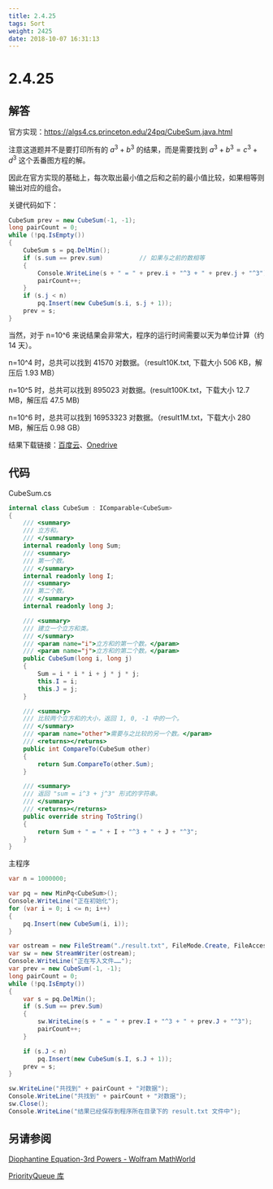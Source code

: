 ```yaml
---
title: 2.4.25
tags: Sort
weight: 2425
date: 2018-10-07 16:31:13
---
```


# 2.4.25


## 解答

官方实现：https://algs4.cs.princeton.edu/24pq/CubeSum.java.html

注意这道题并不是要打印所有的 $a^3+b^3$ 的结果，而是需要找到 $a^3+b^3=c^3+d^3$ 这个丢番图方程的解。

因此在官方实现的基础上，每次取出最小值之后和之前的最小值比较，如果相等则输出对应的组合。

关键代码如下：

```csharp
CubeSum prev = new CubeSum(-1, -1);
long pairCount = 0;
while (!pq.IsEmpty())
{
    CubeSum s = pq.DelMin();
    if (s.sum == prev.sum)			// 如果与之前的数相等
    {
        Console.WriteLine(s + " = " + prev.i + "^3 + " + prev.j + "^3");
        pairCount++;
    }         
    if (s.j < n)
        pq.Insert(new CubeSum(s.i, s.j + 1));
    prev = s;
}
```

当然，对于 n=10^6 来说结果会非常大，程序的运行时间需要以天为单位计算（约 14 天）。

n=10^4 时，总共可以找到 41570 对数据。（result10K.txt, 下载大小 506 KB，解压后 1.93 MB）

n=10^5 时，总共可以找到 895023 对数据。(result100K.txt，下载大小 12.7 MB，解压后 47.5 MB)

n=10^6 时，总共可以找到 16953323 对数据。（result1M.txt，下载大小 280 MB，解压后 0.98 GB）

结果下载链接：[百度云](https://pan.baidu.com/s/1Jl8H6tYZC8h_21jDvy7Yxw)、[Onedrive](https://1drv.ms/f/s!AgRf1DW8ZhM95tEgIrRysk83jLS2kQ)

## 代码

CubeSum.cs

```csharp
internal class CubeSum : IComparable<CubeSum>
{
    /// <summary>
    /// 立方和。
    /// </summary>
    internal readonly long Sum;
    /// <summary>
    /// 第一个数。
    /// </summary>
    internal readonly long I;
    /// <summary>
    /// 第二个数。
    /// </summary>
    internal readonly long J;

    /// <summary>
    /// 建立一个立方和类。
    /// </summary>
    /// <param name="i">立方和的第一个数。</param>
    /// <param name="j">立方和的第二个数。</param>
    public CubeSum(long i, long j)
    {
        Sum = i * i * i + j * j * j;
        this.I = i;
        this.J = j;
    }

    /// <summary>
    /// 比较两个立方和的大小，返回 1, 0, -1 中的一个。
    /// </summary>
    /// <param name="other">需要与之比较的另一个数。</param>
    /// <returns></returns>
    public int CompareTo(CubeSum other)
    {
        return Sum.CompareTo(other.Sum);
    }

    /// <summary>
    /// 返回 "sum = i^3 + j^3" 形式的字符串。
    /// </summary>
    /// <returns></returns>
    public override string ToString()
    {
        return Sum + " = " + I + "^3 + " + J + "^3";
    }
}
```

主程序

```csharp
var n = 1000000;

var pq = new MinPq<CubeSum>();
Console.WriteLine("正在初始化");
for (var i = 0; i <= n; i++)
{
    pq.Insert(new CubeSum(i, i));
}

var ostream = new FileStream("./result.txt", FileMode.Create, FileAccess.Write);
var sw = new StreamWriter(ostream);
Console.WriteLine("正在写入文件……");
var prev = new CubeSum(-1, -1);
long pairCount = 0;
while (!pq.IsEmpty())
{
    var s = pq.DelMin();
    if (s.Sum == prev.Sum)
    {
        sw.WriteLine(s + " = " + prev.I + "^3 + " + prev.J + "^3");
        pairCount++;
    }

    if (s.J < n)
        pq.Insert(new CubeSum(s.I, s.J + 1));
    prev = s;
}

sw.WriteLine("共找到" + pairCount + "对数据");
Console.WriteLine("共找到" + pairCount + "对数据");
sw.Close();
Console.WriteLine("结果已经保存到程序所在目录下的 result.txt 文件中");
```

## 另请参阅

[Diophantine Equation-3rd Powers - Wolfram MathWorld](http://mathworld.wolfram.com/DiophantineEquation3rdPowers.html)

[PriorityQueue 库](https://github.com/ikesnowy/Algorithms-4th-Edition-in-Csharp/tree/master/2%20Sorting/2.4/PriorityQueue)
